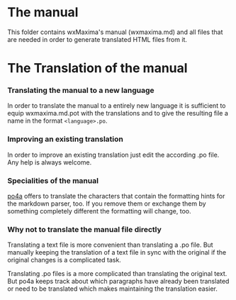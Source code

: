The manual
==========

This folder contains wxMaxima's manual (wxmaxima.md) and all files that are needed
in order to generate translated HTML files from it.

The Translation of the manual
=============================

### Translating the manual to a new language

In order to translate the manual to a entirely new language it is sufficient to 
equip wxmaxima.md.pot with the translations and to give the resulting file a name in 
the format `<language>.po`.

### Improving an existing translation

In order to improve an existing translation just edit the according .po file.
Any help is always welcome.

### Specialities of the manual

[po4a](https://po4a.org/) offers to translate the characters
that contain the formatting hints for the markdown parser, too. If you remove 
them or exchange them by something completely different the formatting will change, too.

### Why not to translate the manual file directly

Translating a text file is more convenient than translating a .po file.
But manually keeping the translation of a text file in sync with the original 
if the original changes is a complicated task.

Translating .po files is a more complicated than translating the original text.
But po4a keeps track about which paragraphs have already been translated or 
need to be translated which makes maintaining the translation easier.
